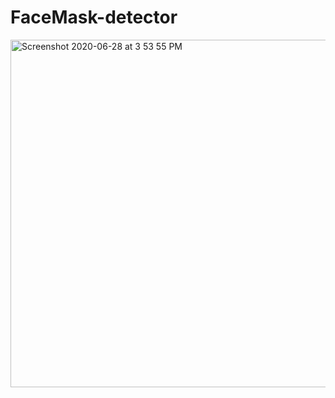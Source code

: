 # FaceMask-detector
<img width="556" alt="Screenshot 2020-06-28 at 3 53 55 PM" src="https://user-images.githubusercontent.com/24360630/85960356-d3819680-b957-11ea-9724-48c41d0e7fda.png">
